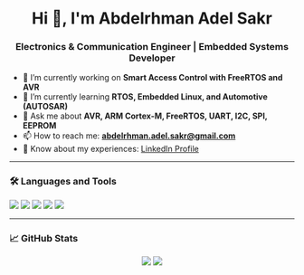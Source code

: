 <h1 align="center">Hi 👋, I'm Abdelrhman Adel Sakr</h1>
<h3 align="center">Electronics & Communication Engineer | Embedded Systems Developer</h3>

- 🔭 I’m currently working on **Smart Access Control with FreeRTOS and AVR**
- 🌱 I’m currently learning **RTOS, Embedded Linux, and Automotive (AUTOSAR)**
- 💬 Ask me about **AVR, ARM Cortex-M, FreeRTOS, UART, I2C, SPI, EEPROM**
- 📫 How to reach me: **abdelrhman.adel.sakr@gmail.com**
- 📄 Know about my experiences: [LinkedIn Profile]([https://linkedin.com/in/abdelrhman-adel-sakr](https://www.linkedin.com/in/abdelrhman-sakr-6a80552b6/))

---

### 🛠️ Languages and Tools
<p align="left">
  <img src="https://img.shields.io/badge/C-00599C?style=for-the-badge&logo=c&logoColor=white"/>
  <img src="https://img.shields.io/badge/AVR-000000?style=for-the-badge&logo=atmel&logoColor=white"/>
  <img src="https://img.shields.io/badge/ARM Cortex--M-0091BD?style=for-the-badge&logo=arm&logoColor=white"/>
  <img src="https://img.shields.io/badge/FreeRTOS-03254C?style=for-the-badge&logo=freertos&logoColor=white"/>
  <img src="https://img.shields.io/badge/Embedded C-282C34?style=for-the-badge&logo=c&logoColor=61DAFB"/>
</p>

---

### 📈 GitHub Stats
<p align="center">
  <img src="https://github-readme-stats.vercel.app/api?username=abdelrhman-adel-sakr&show_icons=true&theme=radical" />
  <img src="https://github-readme-stats.vercel.app/api/top-langs/?username=abdelrhman-adel-sakr&layout=compact&theme=radical" />
</p>
